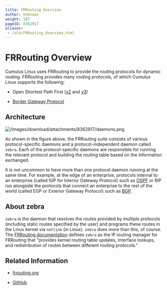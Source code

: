 ```yaml
---
title: FRRouting Overview
author: Unknown
weight: 187
pageID: 8362917
aliases:
 - /old/FRRouting_Overview.html
---
```

# FRRouting Overview

Cumulus Linux uses FRRouting to provide the routing protocols for
dynamic routing. FRRouting provides many routing protocols, of which
Cumulus Linux supports the following:

  - Open Shortest Path First
    ([v2](/old/Open_Shortest_Path_First_-_OSPF.html) and
    [v3](/old/Open_Shortest_Path_First_v3_-_OSPFv3.html))

  - [Border Gateway
Protocol](/old/Border_Gateway_Protocol_-_BGP.html)

## Architecture

![/images/download/attachments/8362917/daemons.png](/images/download/attachments/8362917/daemons.png)

As shown in the figure above, the FRRouting suite consists of various
protocol-specific daemons and a protocol-independent daemon called
`zebra`. Each of the protocol-specific daemons are responsible for
running the relevant protocol and building the routing table based on
the information exchanged.

It is not uncommon to have more than one protocol daemon running at the
same time. For example, at the edge of an enterprise, protocols internal
to an enterprise (called IGP for Interior Gateway Protocol) such as
[OSPF](/old/Open_Shortest_Path_First_-_OSPF.html) or RIP run alongside
the protocols that connect an enterprise to the rest of the world
(called EGP or Exterior Gateway Protocol) such as
[BGP](/old/Border_Gateway_Protocol_-_BGP.html).

## About zebra

`zebra` is the daemon that resolves the routes provided by multiple
protocols (including static routes specified by the user) and programs
these routes in the Linux kernel via `netlink` (in Linux). `zebra` does
more than this, of course. The [FRRouting
documentation](https://frrouting.org/user-guide/zebra.html) defines
`zebra` as the IP routing manager for FRRouting that "provides kernel
routing table updates, interface lookups, and redistribution of routes
between different routing protocols."

## Related Information

  - [frrouting.org](https://frrouting.org)

  - [GitHub](https://github.com/FRRouting/frr)
